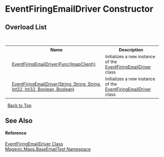 # EventFiringEmailDriver Constructor 
 


## Overload List
&nbsp;<table><tr><th></th><th>Name</th><th>Description</th></tr><tr><td>![Public method](media/pubmethod.gif "Public method")</td><td><a href="MAQS_5/Email_AUTOGENERATED/EventFiringEmailDriver_Constructor_(Func(ImapClient))">EventFiringEmailDriver(Func(ImapClient))</a></td><td>
Initializes a new instance of the <a href="MAQS_5/Email_AUTOGENERATED/EventFiringEmailDriver_Class">EventFiringEmailDriver</a> class</td></tr><tr><td>![Public method](media/pubmethod.gif "Public method")</td><td><a href="MAQS_5/Email_AUTOGENERATED/EventFiringEmailDriver_Constructor_(String,_String,_String,_Int32,_Int32,_Boolean,_Boolean)">EventFiringEmailDriver(String, String, String, Int32, Int32, Boolean, Boolean)</a></td><td>
Initializes a new instance of the <a href="MAQS_5/Email_AUTOGENERATED/EventFiringEmailDriver_Class">EventFiringEmailDriver</a> class</td></tr></table>&nbsp;
<a href="#eventfiringemaildriver-constructor">Back to Top</a>

## See Also


#### Reference
<a href="MAQS_5/Email_AUTOGENERATED/EventFiringEmailDriver_Class">EventFiringEmailDriver Class</a><br /><a href="MAQS_5/Email_AUTOGENERATED/Magenic-Maqs-BaseEmailTest_Namespace">Magenic.Maqs.BaseEmailTest Namespace</a><br />